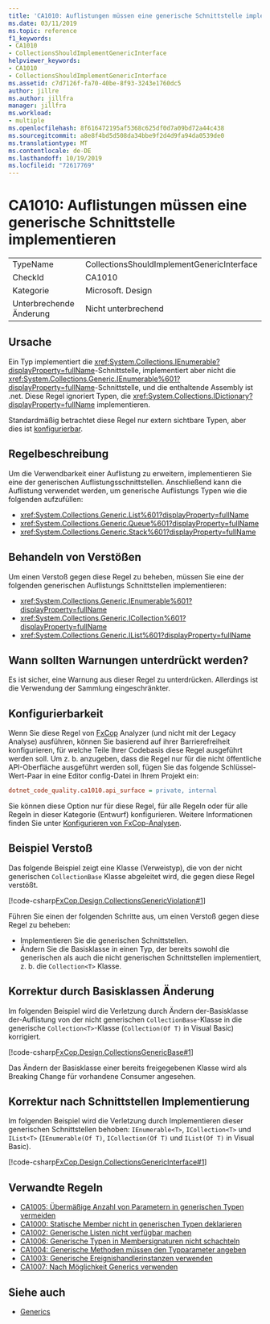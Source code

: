 ```yaml
---
title: 'CA1010: Auflistungen müssen eine generische Schnittstelle implementieren'
ms.date: 03/11/2019
ms.topic: reference
f1_keywords:
- CA1010
- CollectionsShouldImplementGenericInterface
helpviewer_keywords:
- CA1010
- CollectionsShouldImplementGenericInterface
ms.assetid: c7d7126f-fa70-40be-8f93-3243e1760dc5
author: jillre
ms.author: jillfra
manager: jillfra
ms.workload:
- multiple
ms.openlocfilehash: 8f616472195af5368c625df0d7a09bd72a44c438
ms.sourcegitcommit: a8e8f4bd5d508da34bbe9f2d4d9fa94da0539de0
ms.translationtype: MT
ms.contentlocale: de-DE
ms.lasthandoff: 10/19/2019
ms.locfileid: "72617769"
---
```

# <a name="ca1010-collections-should-implement-generic-interface"></a>CA1010: Auflistungen müssen eine generische Schnittstelle implementieren

|||
|-|-|
|TypeName|CollectionsShouldImplementGenericInterface|
|CheckId|CA1010|
|Kategorie|Microsoft. Design|
|Unterbrechende Änderung|Nicht unterbrechend|

## <a name="cause"></a>Ursache

Ein Typ implementiert die <xref:System.Collections.IEnumerable?displayProperty=fullName>-Schnittstelle, implementiert aber nicht die <xref:System.Collections.Generic.IEnumerable%601?displayProperty=fullName>-Schnittstelle, und die enthaltende Assembly ist .net. Diese Regel ignoriert Typen, die <xref:System.Collections.IDictionary?displayProperty=fullName> implementieren.

Standardmäßig betrachtet diese Regel nur extern sichtbare Typen, aber dies ist [konfigurierbar](#configurability).

## <a name="rule-description"></a>Regelbeschreibung

Um die Verwendbarkeit einer Auflistung zu erweitern, implementieren Sie eine der generischen Auflistungsschnittstellen. Anschließend kann die Auflistung verwendet werden, um generische Auflistungs Typen wie die folgenden aufzufüllen:

- <xref:System.Collections.Generic.List%601?displayProperty=fullName>
- <xref:System.Collections.Generic.Queue%601?displayProperty=fullName>
- <xref:System.Collections.Generic.Stack%601?displayProperty=fullName>

## <a name="how-to-fix-violations"></a>Behandeln von Verstößen

Um einen Verstoß gegen diese Regel zu beheben, müssen Sie eine der folgenden generischen Auflistungs Schnittstellen implementieren:

- <xref:System.Collections.Generic.IEnumerable%601?displayProperty=fullName>
- <xref:System.Collections.Generic.ICollection%601?displayProperty=fullName>
- <xref:System.Collections.Generic.IList%601?displayProperty=fullName>

## <a name="when-to-suppress-warnings"></a>Wann sollten Warnungen unterdrückt werden?

Es ist sicher, eine Warnung aus dieser Regel zu unterdrücken. Allerdings ist die Verwendung der Sammlung eingeschränkter.

## <a name="configurability"></a>Konfigurierbarkeit

Wenn Sie diese Regel von [FxCop](install-fxcop-analyzers.md) Analyzer (und nicht mit der Legacy Analyse) ausführen, können Sie basierend auf ihrer Barrierefreiheit konfigurieren, für welche Teile Ihrer Codebasis diese Regel ausgeführt werden soll. Um z. b. anzugeben, dass die Regel nur für die nicht öffentliche API-Oberfläche ausgeführt werden soll, fügen Sie das folgende Schlüssel-Wert-Paar in eine Editor config-Datei in Ihrem Projekt ein:

```ini
dotnet_code_quality.ca1010.api_surface = private, internal
```

Sie können diese Option nur für diese Regel, für alle Regeln oder für alle Regeln in dieser Kategorie (Entwurf) konfigurieren. Weitere Informationen finden Sie unter [Konfigurieren von FxCop-Analysen](configure-fxcop-analyzers.md).

## <a name="example-violation"></a>Beispiel Verstoß

Das folgende Beispiel zeigt eine Klasse (Verweistyp), die von der nicht generischen `CollectionBase` Klasse abgeleitet wird, die gegen diese Regel verstößt.

[!code-csharp[FxCop.Design.CollectionsGenericViolation#1](../code-quality/codesnippet/CSharp/ca1010-collections-should-implement-generic-interface_1.cs)]

Führen Sie einen der folgenden Schritte aus, um einen Verstoß gegen diese Regel zu beheben:

- Implementieren Sie die generischen Schnittstellen.
- Ändern Sie die Basisklasse in einen Typ, der bereits sowohl die generischen als auch die nicht generischen Schnittstellen implementiert, z. b. die `Collection<T>` Klasse.

## <a name="fix-by-base-class-change"></a>Korrektur durch Basisklassen Änderung

Im folgenden Beispiel wird die Verletzung durch Ändern der-Basisklasse der-Auflistung von der nicht generischen `CollectionBase`-Klasse in die generische `Collection<T>`-Klasse (`Collection(Of T)` in Visual Basic) korrigiert.

[!code-csharp[FxCop.Design.CollectionsGenericBase#1](../code-quality/codesnippet/CSharp/ca1010-collections-should-implement-generic-interface_2.cs)]

Das Ändern der Basisklasse einer bereits freigegebenen Klasse wird als Breaking Change für vorhandene Consumer angesehen.

## <a name="fix-by-interface-implementation"></a>Korrektur nach Schnittstellen Implementierung

Im folgenden Beispiel wird die Verletzung durch Implementieren dieser generischen Schnittstellen behoben: `IEnumerable<T>`, `ICollection<T>` und `IList<T>` (`IEnumerable(Of T)`, `ICollection(Of T)` und `IList(Of T)` in Visual Basic).

[!code-csharp[FxCop.Design.CollectionsGenericInterface#1](../code-quality/codesnippet/CSharp/ca1010-collections-should-implement-generic-interface_3.cs)]

## <a name="related-rules"></a>Verwandte Regeln

- [CA1005: Übermäßige Anzahl von Parametern in generischen Typen vermeiden](../code-quality/ca1005.md)
- [CA1000: Statische Member nicht in generischen Typen deklarieren](../code-quality/ca1000.md)
- [CA1002: Generische Listen nicht verfügbar machen](../code-quality/ca1002.md)
- [CA1006: Generische Typen in Membersignaturen nicht schachteln](../code-quality/ca1006.md)
- [CA1004: Generische Methoden müssen den Typparameter angeben](../code-quality/ca1004.md)
- [CA1003: Generische Ereignishandlerinstanzen verwenden](../code-quality/ca1003.md)
- [CA1007: Nach Möglichkeit Generics verwenden](../code-quality/ca1007.md)

## <a name="see-also"></a>Siehe auch

- [Generics](/dotnet/csharp/programming-guide/generics/index)
